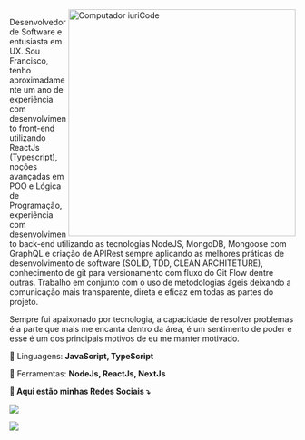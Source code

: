 <img src="https://raw.githubusercontent.com/MicaelliMedeiros/micaellimedeiros/master/image/computer-illustration.png" min-width="400px" max-width="400px" width="400px" align="right" alt="Computador iuriCode">

<p align="left"> 
Desenvolvedor de Software e entusiasta em UX. Sou Francisco, tenho aproximadamente um ano de experiência com desenvolvimento front-end utilizando ReactJs (Typescript), noções avançadas em POO e Lógica de Programação, experiência com desenvolvimento back-end utilizando as tecnologias NodeJS, MongoDB, Mongoose com GraphQL e criação de APIRest sempre aplicando as melhores práticas de desenvolvimento de software (SOLID, TDD, CLEAN ARCHITETURE), conhecimento de git para
versionamento com fluxo do Git Flow dentre outras. Trabalho em conjunto com o uso
de metodologias ágeis deixando a comunicação mais transparente, direta e eficaz
em todas as partes do projeto.

Sempre fui apaixonado por tecnologia, a capacidade de resolver problemas é a parte que mais me encanta dentro da área, é um sentimento de poder e esse é um dos principais motivos de eu me manter motivado.
 </p>

<p align="left">
  🦄  Linguagens: <strong>JavaScript, TypeScript </strong>
</p>

<p align="left">
  💼 Ferramentas: <strong> NodeJs, ReactJs, NextJs 
</p>

<p align="left">
  💌 Aqui estão minhas Redes Sociais ⤵️
</p>

<p align="left">
  
  <a href="www.linkedin.com/in/francisco-césar" alt="Linkedin">
  
  <img src="https://img.shields.io/badge/-Linkedin-0e76a8?style=flat-square&logo=Linkedin&logoColor=white&link=https://www.linkedin.com/in/francisco-c%C3%A9sar-94838b17b/" /></a>

  


  <a href="#" alt="Instagram">
  <img src="https://img.shields.io/badge/-Instagram-DF0174?style=flat-square&labelColor=DF0174&logo=instagram&logoColor=white&link=https://www.instagram.com/franciscocmateus/"/></a>
</p>
